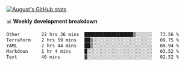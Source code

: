 
[![August's GitHub stats](https://github-readme-stats.vercel.app/api?username=zou-weidong&show_icons=true&theme=radical)](https://github.com/zou-weidong)


📊 **Weekly development breakdown**
<!--START_SECTION:waka-->

```txt
Other        22 hrs 36 mins  ██████████████████▒░░░░░░   73.56 %
Terraform    2 hrs 59 mins   ██▒░░░░░░░░░░░░░░░░░░░░░░   09.75 %
YAML         2 hrs 44 mins   ██▒░░░░░░░░░░░░░░░░░░░░░░   08.94 %
Markdown     1 hr 4 mins     █░░░░░░░░░░░░░░░░░░░░░░░░   03.52 %
Text         46 mins         ▓░░░░░░░░░░░░░░░░░░░░░░░░   02.52 %
```

<!--END_SECTION:waka-->
